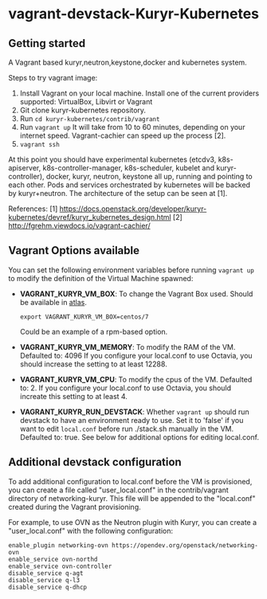 vagrant-devstack-Kuryr-Kubernetes
=================================

Getting started
---------------

A Vagrant based kuryr,neutron,keystone,docker and kubernetes system.

Steps to try vagrant image:

 1. Install Vagrant on your local machine. Install one of the current
    providers supported: VirtualBox, Libvirt or Vagrant
 2. Git clone kuryr-kubernetes repository.
 3. Run `cd kuryr-kubernetes/contrib/vagrant`
 4. Run `vagrant up`
    It will take from 10 to 60 minutes, depending on your internet speed.
    Vagrant-cachier can speed up the process [2].
 5. `vagrant ssh`

At this point you should have experimental kubernetes (etcdv3, k8s-apiserver,
k8s-controller-manager, k8s-scheduler, kubelet and kuryr-controller), docker,
kuryr, neutron, keystone all up, running and pointing to each other. Pods and
services orchestrated by kubernetes will be backed by kuryr+neutron. The
architecture of the setup can be seen at [1].

References:
[1] https://docs.openstack.org/developer/kuryr-kubernetes/devref/kuryr_kubernetes_design.html
[2] http://fgrehm.viewdocs.io/vagrant-cachier/

Vagrant Options available
-------------------------

You can set the following environment variables before running `vagrant up` to modify
the definition of the Virtual Machine spawned:

 * **VAGRANT\_KURYR\_VM\_BOX**: To change the Vagrant Box used. Should be available in
   [atlas](http://atlas.hashicorp.com).

       export VAGRANT_KURYR_VM_BOX=centos/7

   Could be an example of a rpm-based option.

 * **VAGRANT\_KURYR\_VM\_MEMORY**: To modify the RAM of the VM. Defaulted to: 4096
   If you configure your local.conf to use Octavia, you should increase the
   setting to at least 12288.
 * **VAGRANT\_KURYR\_VM\_CPU**: To modify the cpus of the VM. Defaulted to: 2.
   If you configure your local.conf to use Octavia, you should increate this
   setting to at least 4.
 * **VAGRANT\_KURYR\_RUN\_DEVSTACK**: Whether `vagrant up` should run devstack to
   have an environment ready to use. Set it to 'false' if you want to edit
   `local.conf` before run ./stack.sh manually in the VM. Defaulted to: true.
   See below for additional options for editing local.conf.

Additional devstack configuration
---------------------------------

To add additional configuration to local.conf before the VM is provisioned, you can
create a file called "user_local.conf" in the contrib/vagrant directory of
networking-kuryr. This file will be appended to the "local.conf" created during the
Vagrant provisioning.

For example, to use OVN as the Neutron plugin with Kuryr, you can create a
"user_local.conf" with the following configuration:

    enable_plugin networking-ovn https://opendev.org/openstack/networking-ovn
    enable_service ovn-northd
    enable_service ovn-controller
    disable_service q-agt
    disable_service q-l3
    disable_service q-dhcp
